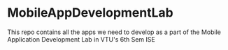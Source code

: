 # MobileAppDevelopmentLab
This repo contains all the apps we need to develop as a part of the Mobile Application Development Lab in VTU's 6th Sem ISE
